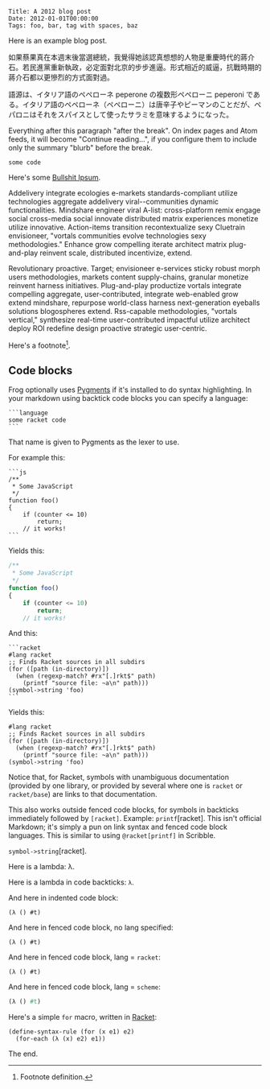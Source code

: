     Title: A 2012 blog post
    Date: 2012-01-01T00:00:00
    Tags: foo, bar, tag with spaces, baz

Here is an example blog post.

如果蔡果真在本週末後當選總統，我覺得她該認真想想的人物是重慶時代的蔣介石。若民進黨重新執政，必定面對北京的步步進逼。形式相近的威逼，抗戰時期的蔣介石都以更慘烈的方式面對過。

<span lang="ja">語源は、イタリア語のペペローネ peperone の複数形ペペローニ peperoni である。イタリア語のペペローネ（ペペローニ）は唐辛子やピーマンのことだが、ペパロニはそれをスパイスとして使ったサラミを意味するようになった。</span>

Everything after this paragraph "after the break". On index pages and
Atom feeds, it will become "Continue reading...", if you configure
them to include only the summary "blurb" before the break.

```
some code
```

<!-- more -->

Here's some [Bullshit Ipsum](http://bullshitipsum.com/?paragraphs=2).

Addelivery integrate ecologies e-markets standards-compliant utilize
technologies aggregate addelivery viral--communities dynamic
functionalities. Mindshare engineer viral A-list: cross-platform remix
engage social cross-media social innovate distributed matrix
experiences monetize utilize innovative. Action-items transition
recontextualize sexy Cluetrain envisioneer, "vortals communities
evolve technologies sexy methodologies." Enhance grow compelling
iterate architect matrix plug-and-play reinvent scale, distributed
incentivize, extend.

Revolutionary proactive. Target; envisioneer e-services sticky robust
morph users methodologies, markets content supply-chains, granular
monetize reinvent harness initiatives. Plug-and-play productize
vortals integrate compelling aggregate, user-contributed, integrate
web-enabled grow extend mindshare, repurpose world-class harness
next-generation eyeballs solutions blogospheres extend. Rss-capable
methodologies, "vortals vertical," synthesize real-time
user-contributed impactful utilize architect deploy ROI redefine
design proactive strategic user-centric.

Here's a footnote[^fn].

## Code blocks

Frog optionally uses [Pygments](http://pygments.org/) if it's
installed to do syntax highlighting. In your markdown using backtick
code blocks you can specify a language:

    ```language
    some racket code
    ```

That name is given to Pygments as the lexer to use.

For example this:

    ```js
    /**
     * Some JavaScript
     */
    function foo()
    {
        if (counter <= 10)
            return;
        // it works!
    ```

Yields this:

```js
/**
 * Some JavaScript
 */
function foo()
{
    if (counter <= 10)
        return;
    // it works!
```

And this:

    ```racket
    #lang racket
    ;; Finds Racket sources in all subdirs
    (for ([path (in-directory)])
      (when (regexp-match? #rx"[.]rkt$" path)
        (printf "source file: ~a\n" path)))
    (symbol->string 'foo)
    ```

Yields this:

```racket
#lang racket
;; Finds Racket sources in all subdirs
(for ([path (in-directory)])
  (when (regexp-match? #rx"[.]rkt$" path)
    (printf "source file: ~a\n" path)))
(symbol->string 'foo)
```

Notice that, for Racket, symbols with unambiguous documentation
(provided by one library, or provided by several where one is `racket`
or `racket/base`) are links to that documentation.

This also works outside fenced code blocks, for symbols in backticks
immediately followed by `[racket]`. Example: `printf`[racket]. This
isn't official Markdown; it's simply a pun on link syntax and fenced
code block languages. This is similar to using `@racket[printf]` in
Scribble.

`symbol->string`[racket].

Here is a lambda: λ.

Here is a lambda in code backticks: `λ`.

And here in indented code block:

    (λ () #t)

And here in fenced code block, no lang specified:

```
(λ () #t)
```

And here in fenced code block, lang = `racket`:

```racket
(λ () #t)
```

And here in fenced code block, lang = `scheme`:

```scheme
(λ () #t)
```

Here's a simple `for` macro, written in [Racket][define-syntax-rule]:

```racket
(define-syntax-rule (for (x e1) e2)
  (for-each (λ (x) e2) e1))
```

The end.

[define-syntax-rule]: http://docs.racket-lang.org/reference/stx-patterns.html

[^fn]: Footnote definition.
